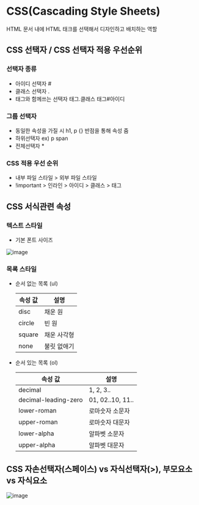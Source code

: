 # CSS(Cascading Style Sheets)
HTML 문서 내에 HTML 태크를 선택해서 디자인하고 배치하는 역할
## CSS 선택자 / CSS 선택자 적용 우선순위
### 선택자 종류
- 아이디 선택자 #
- 클래스 선택자 .
- 태그와 함께쓰는 선택자 태그.클래스 태그#아이디

### 그룹 선택자
- 동일한 속성을 가질 시 h1, p {} 반점을 통해 속성 줌
- 하위선택자 ex) p span
- 전체선택자 *

### CSS 적용 우선 순위
- 내부 파일 스타일 > 외부 파일 스타일
- !important > 인라인 > 아이디 > 클래스 > 태그

## CSS 서식관련 속성
### 텍스트 스타일
- 기본 폰트 사이즈

![image](https://user-images.githubusercontent.com/65644486/144002769-0a70b5dd-7eed-47e4-a902-6c2da687227e.png)

### 목록 스타일
- 순서 없는 목록 (ul)

    |속성 값|설명|
    |------|---|
    |disc|채운 원|
    |circle|빈 원|
    |square|채운 사각형|
    |none|불릿 없애기|


- 순서 있는 목록 (ol)

    |속성 값|설명|
    |------|---|
    |decimal|1, 2, 3..|
    |decimal-leading-zero|01, 02..10, 11..|
    |lower-roman|로마숫자 소문자|
    |upper-roman|로마숫자 대문자|
    |lower-alpha|알파벳 소문자|
    |upper-alpha|알파벳 대문자|

## CSS 자손선택자(스페이스) vs 자식선택자(>), 부모요소 vs 자식요소

![image](https://user-images.githubusercontent.com/65644486/144005701-bd7e0516-1520-4024-b25c-e3ea5c51d18d.png)



